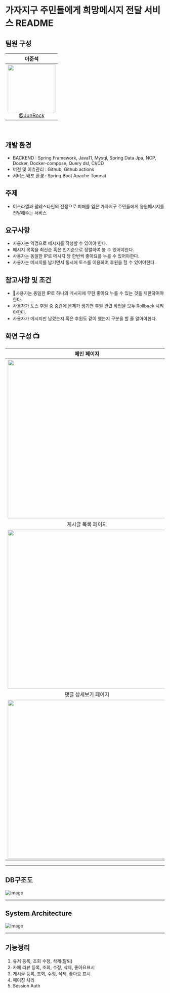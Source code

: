 # 가자지구 주민들에게 희망메시지 전달 서비스 README

## 팀원 구성
<div align="center">

<div align="center">

| **이준석** |
| :------: | 
| [<img src="https://github.com/CafeCheckin/CafeCheckin/assets/56196986/422a81d3-b0b7-4b85-af31-a42a3c23c771" height=150 width=150> <br/> @JunRock](https://github.com/JunRock) |

</div>
</div>
<br>

## 개발 환경
- BACKEND : Spring Framework, Java11, Mysql, Spring Data Jpa, NCP, Docker, Docker-compose, Query dsl, CI/CD
- 버전 및 이슈관리 : Github, Github actions
- 서비스 배포 환경 : Spring Boot Apache Tomcat  <br>

## 주제
- 이스라엘과 팔레스타인의 전쟁으로 피해를 입은 가자지구 주민들에게 응원메시지를 전달해주는 서비스
  
## 요구사항
- 사용자는 익명으로 메시지를 작성할 수 있어야 한다.
- 메시지 목록을 최신순 혹은 인기순으로 정렬하여 볼 수 있어야한다.
- 사용자는 동일한 IP로 메시지 당 한번씩 좋아요를 누를 수 있어야한다.
- 사용자는 메시지를 남기면서 동시에 토스를 이용하여 후원을 헐 수 있어야한다.

## 참고사항 및 조건
- 사용자는 동일한 IP로 하나의 메시지에 무한 좋아요 누를 수 있는 것을 제한햐여야한다.
- 사용자가 토스 후원 중 중간에 문제가 생기면 후원 관련 작업을 모두 Rollback 시켜야한다.
- 사용자가 메시지만 남겼는지 혹은 후원도 같이 했는지 구분을 할 줄 알아야한다.

## 화면 구성 📺
|  메인 페이지  |  메인 페이지   |
| :-------------------------------------------: | :------------: |
|  <img width="500" src="https://github.com/CafeCheckin/CafeCheckin/assets/56196986/a55006f1-d3e8-4d27-9d0d-31718141dbb8"/> |  <img width="500" src="https://github.com/CafeCheckin/CafeCheckin/assets/56196986/10ebee86-ecd9-4dae-88d2-05eaebba2bea">|  
| 게시글 목록 페이지   |  게사판 댓글 작성 페이지   |  
| <img width="500" src="https://github.com/CafeCheckin/CafeCheckin/assets/56196986/93514b68-1ec9-4ef9-80f2-78e9e22ef1a0"/>   |  <img width="500" src="https://github.com/CafeCheckin/CafeCheckin/assets/56196986/9e4bce96-a695-4cc7-9ccc-708a860b3bec"/>     |
| 댓글 상세보기 페이지   |  카페 상세 정보 페이지   |  
| <img width="500" src="https://github.com/CafeCheckin/CafeCheckin/assets/56196986/33f1fec1-d92a-4176-bfe0-214835b7da47"/>   |  <img width="500" src="https://github.com/CafeCheckin/CafeCheckin/assets/56196986/94710406-e69f-4c5e-88bc-ddc161c0ccda"/>     |

---

## DB구조도
![image](https://github.com/CafeCheckin/CafeCheckin/assets/56196986/688eb59c-713d-4443-8d08-d1aea8bcbc78)

---

## System Architecture
![image](https://github.com/CafeCheckin/CafeCheckin/assets/56196986/9bca1262-770e-4f70-ac78-47b53a27997b)

---

## 기능정리
1. 유저 등록, 조회 수정, 삭제(탈퇴)
2. 카페 리뷰 등록, 조회, 수정, 삭제, 좋아요표시
3. 게시글 등록, 조회, 수정, 삭제, 좋아요 표시
4. 페이징 처리
5. Session Auth
